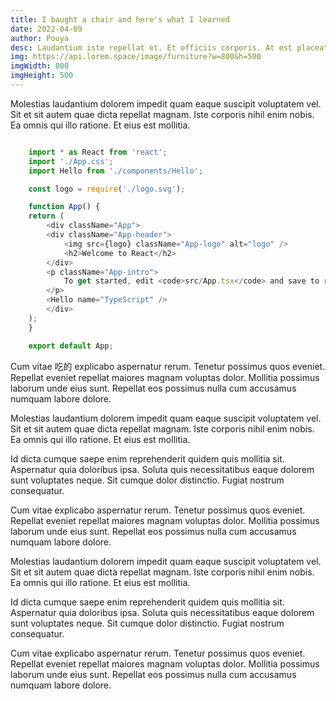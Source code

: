 ```yaml
---
title: I baught a chair and here's what I learned
date: 2022-04-09
author: Pouya
desc: Laudantium iste repellat et. Et officiis corporis. At est placeat voluptas aut. Soluta dolor quae quae tempora. Voluptatibus quibusdam natus. Facilis ea repellendus expedita voluptatum rerum autem.
img: https://api.lorem.space/image/furniture?w=800&h=500
imgWidth: 800
imgHeight: 500
---
```


Molestias laudantium dolorem impedit quam eaque suscipit voluptatem vel. Sit et sit autem quae dicta repellat magnam. Iste corporis nihil enim nobis. Ea omnis qui illo ratione. Et eius est mollitia.
        
```js

    import * as React from 'react';
    import './App.css';
    import Hello from './components/Hello';

    const logo = require('./logo.svg');

    function App() {
    return (
        <div className="App">
        <div className="App-header">
            <img src={logo} className="App-logo" alt="logo" />
            <h2>Welcome to React</h2>
        </div>
        <p className="App-intro">
            To get started, edit <code>src/App.tsx</code> and save to reload.
        </p>
        <Hello name="TypeScript" />
        </div>
    );
    }

    export default App;
```



Cum vitae 吃的 explicabo aspernatur rerum. Tenetur possimus quos eveniet. Repellat eveniet repellat maiores magnam voluptas dolor. Mollitia possimus laborum unde eius sunt. Repellat eos possimus nulla cum accusamus numquam labore dolore.

Molestias laudantium dolorem impedit quam eaque suscipit voluptatem vel. Sit et sit autem quae dicta repellat magnam. Iste corporis nihil enim nobis. Ea omnis qui illo ratione. Et eius est mollitia.

Id dicta cumque saepe enim reprehenderit quidem quis mollitia sit. Aspernatur quia doloribus ipsa. Soluta quis necessitatibus eaque dolorem sunt voluptates neque. Sit cumque dolor distinctio. Fugiat nostrum consequatur.

Cum vitae explicabo aspernatur rerum. Tenetur possimus quos eveniet. Repellat eveniet repellat maiores magnam voluptas dolor. Mollitia possimus laborum unde eius sunt. Repellat eos possimus nulla cum accusamus numquam labore dolore.

Molestias laudantium dolorem impedit quam eaque suscipit voluptatem vel. Sit et sit autem quae dicta repellat magnam. Iste corporis nihil enim nobis. Ea omnis qui illo ratione. Et eius est mollitia.

Id dicta cumque saepe enim reprehenderit quidem quis mollitia sit. Aspernatur quia doloribus ipsa. Soluta quis necessitatibus eaque dolorem sunt voluptates neque. Sit cumque dolor distinctio. Fugiat nostrum consequatur.

Cum vitae explicabo aspernatur rerum. Tenetur possimus quos eveniet. Repellat eveniet repellat maiores magnam voluptas dolor. Mollitia possimus laborum unde eius sunt. Repellat eos possimus nulla cum accusamus numquam labore dolore.
